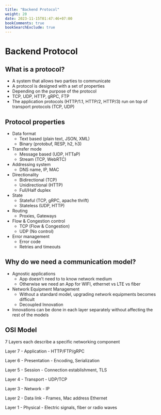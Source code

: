 ```yaml
---
title: "Backend Protocol"
weight: 20
date: 2023-11-15T01:47:46+07:00
bookComments: true
bookSearchExclude: true
---
```


# Backend Protocol

## What is a protocol?

- A system that allows two parties to communicate
- A protocol is designed with a set of properties
- Depending on the purpose of the protocol
- TCP, UDP, HTTP, gRPC, FTP
- The application protocols (HTTP/1.1, HTTP/2, HTTP/3) run on top of transport protocols (TCP, UDP)

## Protocol properties

- Data format
  - Text based (plain text, JSON, XML)
  - Binary (protobuf, RESP, h2, h3)
- Transfer mode
  - Message based (UDP, HTTaP)
  - Stream (TCP, WebRTC)
- Addressing system
  - DNS name, IP, MAC
- Directionality
  - Bidirectional (TCP)
  - Unidirectional (HTTP)
  - Full/Half duplex
- State
  - Stateful (TCP, gRPC, apache thrift)
  - Stateless (UDP, HTTP)
- Routing
  - Proxies, Gateways
- Flow & Congestion control
  - TCP (Flow & Congestion)
  - UDP (No control)
- Error management
  - Error code
  - Retries and timeouts

## Why do we need a communication model?

- Agnostic applications
  - App doesn’t need to to know network medium
  - Otherwise we need an App for WIFI, ethernet vs LTE vs fiber
- Network Equipment Management
  - Without a standard model, upgrading network equipments becomes difficult
  - Decoupled Innovation
- Innovations can be done in each layer separately without affecting the rest of the models

## OSI Model

7 Layers each describe a specific networking component

Layer 7 - Application - HTTP/FTP/gRPC

Layer 6 - Presentation - Encoding, Serialization

Layer 5 - Session - Connection establishment, TLS

Layer 4 - Transport - UDP/TCP

Layer 3 - Network - IP

Layer 2 - Data link - Frames, Mac address Ethernet

Layer 1 - Physical - Electric signals, fiber or radio waves

